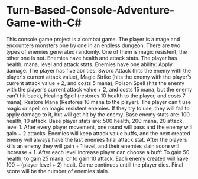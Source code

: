 # Turn-Based-Console-Adventure-Game-with-C#

This console game project is a combat game. The player is a mage and encounters monsters one by one in an endless dungeon. 
There are two types of enemies generated randomly. One of them is magic resistent, the other one is not. 
Enemies have health and attack stats. 
The player has health, mana, level and attack stats. 
Enemies have one ability: Apply damage. 
The player has five abilities: Sword Attack (hits the enemy with the player's current attack value), Magic Strike (hits the enemy with the player's current attack value + 2, and costs 5 mana), Poison Spell (hits the enemy with the player's current attack value + 2, and costs 15 mana, but the enemy can't hit back), Healing Spell (restores 10 health to the player, and costs 7 mana), Restore Mana (Restores 10 mana to the player). 
The player can't use magic or spell on magic resistent enemies. If they try to use, they will fail to apply damage to it, but will get hit by the enemy. 
Base enemy stats are: 100 health, 10 attack. 
Base player stats are: 500 health, 200 mana, 20 attack, level 1. 
After every player movement, one round will pass and the enemy will gain + 2 attacks. 
Enemies will keep attack value buffs, and the next created enemy will always have the last enemies final attack stat. 
After the players kills an enemy they will gain + 1 level, and their enemies slain score will increase + 1. 
After each level increase player can choose a buff: To gain 50 health, to gain 25 mana, or to gain 10 attack. 
Each enemy created will have 100 + (player level + 2) healt. 
Game continues untill the player dies. 
Final score will be the number of enemies slain. 

